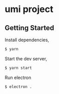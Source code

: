 # umi project

## Getting Started

Install dependencies,

```bash
$ yarn
```

Start the dev server,

```bash
$ yarn start
```

Run electron
```bash
$ electron .
```
